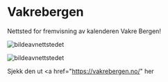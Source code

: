 # Vakrebergen
Nettsted for fremvisning av kalenderen Vakre Bergen! 

![bildeavnettstedet](https://github.com/h181221/Vakrebergen/blob/master/Vakre.JPG?raw=true)

![bildeavnettstedet](https://github.com/h181221/Vakrebergen/blob/master/Capture.JPG?raw=true)

Sjekk den ut <a href="https://vakrebergen.no/" her</a>
